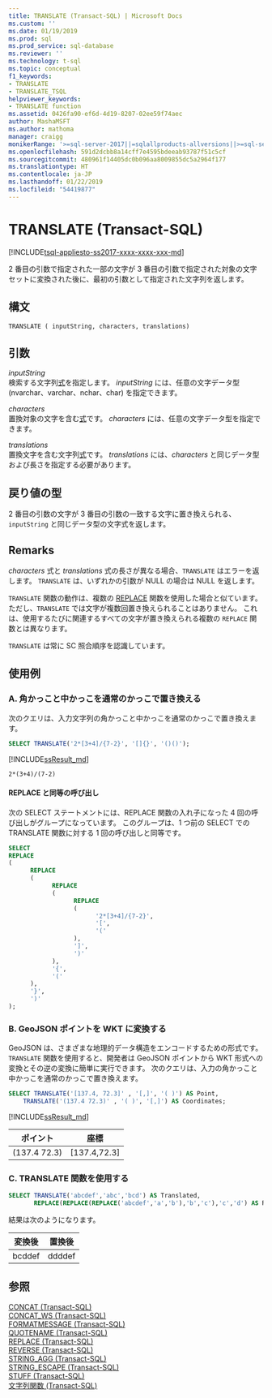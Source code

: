 ```yaml
---
title: TRANSLATE (Transact-SQL) | Microsoft Docs
ms.custom: ''
ms.date: 01/19/2019
ms.prod: sql
ms.prod_service: sql-database
ms.reviewer: ''
ms.technology: t-sql
ms.topic: conceptual
f1_keywords:
- TRANSLATE
- TRANSLATE_TSQL
helpviewer_keywords:
- TRANSLATE function
ms.assetid: 0426fa90-ef6d-4d19-8207-02ee59f74aec
author: MashaMSFT
ms.author: mathoma
manager: craigg
monikerRange: '>=sql-server-2017||=sqlallproducts-allversions||>=sql-server-linux-2017||=azuresqldb-mi-current'
ms.openlocfilehash: 591d2dcbb8a14cff7e4595bdeeab93787f51c5cf
ms.sourcegitcommit: 480961f14405dc0b096aa8009855dc5a2964f177
ms.translationtype: HT
ms.contentlocale: ja-JP
ms.lasthandoff: 01/22/2019
ms.locfileid: "54419877"
---
```

# <a name="translate-transact-sql"></a>TRANSLATE (Transact-SQL)

[!INCLUDE[tsql-appliesto-ss2017-xxxx-xxxx-xxx-md](../../includes/tsql-appliesto-ss2017-xxxx-xxxx-xxx-md.md)]

2 番目の引数で指定された一部の文字が 3 番目の引数で指定された対象の文字セットに変換された後に、最初の引数として指定された文字列を返します。

## <a name="syntax"></a>構文

```
TRANSLATE ( inputString, characters, translations) 
```

## <a name="arguments"></a>引数   

 *inputString*   
 検索する文字列[式](../../t-sql/language-elements/expressions-transact-sql.md)を指定します。 *inputString* には、任意の文字データ型 (nvarchar、varchar、nchar、char) を指定できます。

 *characters*   
 置換対象の文字を含む[式](../../t-sql/language-elements/expressions-transact-sql.md)です。 *characters* には、任意の文字データ型を指定できます。

*translations*   
 置換文字を含む文字列[式](../../t-sql/language-elements/expressions-transact-sql.md)です。 *translations* には、*characters* と同じデータ型および長さを指定する必要があります。

## <a name="return-types"></a>戻り値の型

2 番目の引数の文字が 3 番目の引数の一致する文字に置き換えられる、`inputString` と同じデータ型の文字式を返します。

## <a name="remarks"></a>Remarks   

*characters* 式と *translations* 式の長さが異なる場合、`TRANSLATE` はエラーを返します。 `TRANSLATE` は、いずれかの引数が NULL の場合は NULL を返します。  

`TRANSLATE` 関数の動作は、複数の [REPLACE](../../t-sql/functions/replace-transact-sql.md) 関数を使用した場合と似ています。 ただし、`TRANSLATE` では文字が複数回置き換えられることはありません。 これは、使用するたびに関連するすべての文字が置き換えられる複数の `REPLACE` 関数とは異なります。 


`TRANSLATE` は常に SC 照合順序を認識しています。

## <a name="examples"></a>使用例

### <a name="a-replace-square-and-curly-braces-with-regular-braces"></a>A. 角かっこと中かっこを通常のかっこで置き換える

次のクエリは、入力文字列の角かっこと中かっこを通常のかっこで置き換えます。

```sql
SELECT TRANSLATE('2*[3+4]/{7-2}', '[]{}', '()()');
```

[!INCLUDE[ssResult_md](../../includes/ssresult-md.md)]

```plain_text
2*(3+4)/(7-2)
```

#### <a name="equivalent-calls-to-replace"></a>REPLACE と同等の呼び出し

次の SELECT ステートメントには、REPLACE 関数の入れ子になった 4 回の呼び出しがグループになっています。 このグループは、1 つ前の SELECT での TRANSLATE 関数に対する 1 回の呼び出しと同等です。

```sql
SELECT
REPLACE
(
      REPLACE
      (
            REPLACE
            (
                  REPLACE
                  (
                        '2*[3+4]/{7-2}',
                        '[',
                        '('
                  ),
                  ']',
                  ')'
            ),
            '{',
            '('
      ),
      '}',
      ')'
);
```

###  <a name="b-convert-geojson-points-into-wkt"></a>B. GeoJSON ポイントを WKT に変換する

GeoJSON は、さまざまな地理的データ構造をエンコードするための形式です。 `TRANSLATE` 関数を使用すると、開発者は GeoJSON ポイントから WKT 形式への変換とその逆の変換に簡単に実行できます。 次のクエリは、入力の角かっこと中かっこを通常のかっこで置き換えます。

```sql
SELECT TRANSLATE('[137.4, 72.3]' , '[,]', '( )') AS Point,
    TRANSLATE('(137.4 72.3)' , '( )', '[,]') AS Coordinates;
```

[!INCLUDE[ssResult_md](../../includes/ssresult-md.md)]   

|ポイント  |座標 |  
|---------|--------- |
|(137.4  72.3) |[137.4,72.3] |

### <a name="c-use-the-translate-function"></a>C. TRANSLATE 関数を使用する

```sql
SELECT TRANSLATE('abcdef','abc','bcd') AS Translated,
       REPLACE(REPLACE(REPLACE('abcdef','a','b'),'b','c'),'c','d') AS Replaced;
```

結果は次のようになります。

| 変換後 | 置換後 |  
| ---------|--------- |
| bcddef | ddddef |


## <a name="see-also"></a>参照

 [CONCAT &#40;Transact-SQL&#41;](../../t-sql/functions/concat-transact-sql.md)  
 [CONCAT_WS &#40;Transact-SQL&#41;](../../t-sql/functions/concat-ws-transact-sql.md)  
 [FORMATMESSAGE &#40;Transact-SQL&#41;](../../t-sql/functions/formatmessage-transact-sql.md)  
 [QUOTENAME &#40;Transact-SQL&#41;](../../t-sql/functions/quotename-transact-sql.md)  
 [REPLACE &#40;Transact-SQL&#41;](../../t-sql/functions/replace-transact-sql.md)  
 [REVERSE &#40;Transact-SQL&#41;](../../t-sql/functions/reverse-transact-sql.md)  
 [STRING_AGG &#40;Transact-SQL&#41;](../../t-sql/functions/string-agg-transact-sql.md)  
 [STRING_ESCAPE &#40;Transact-SQL&#41;](../../t-sql/functions/string-escape-transact-sql.md)  
 [STUFF &#40;Transact-SQL&#41;](../../t-sql/functions/stuff-transact-sql.md)  
 [文字列関数 (Transact-SQL)](../../t-sql/functions/string-functions-transact-sql.md)   

